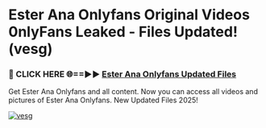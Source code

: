 # Ester Ana Onlyfans Original Videos 0nlyFans Leaked - Files Updated! (vesg)

<h3>🔴 CLICK HERE 🌐==►► <a href="https://tinyurl.com/4seja8ks" rel="nofollow">Ester Ana Onlyfans Updated Files</a></h3>

Get Ester Ana Onlyfans and all content. Now you can access all videos and pictures of Ester Ana Onlyfans. New Updated Files 2025!

[![vesg](https://i.imgur.com/EWjZXRe.gif)](https://tinyurl.com/4seja8ks)
